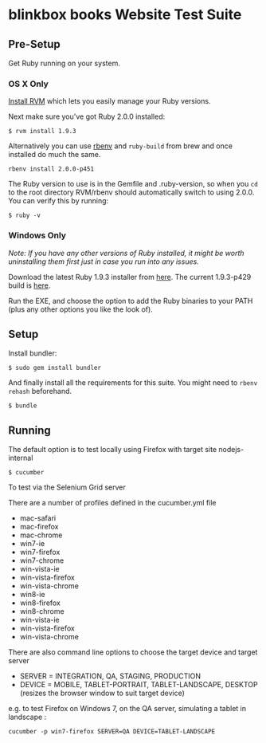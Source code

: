 # blinkbox books Website Test Suite

## Pre-Setup

Get Ruby running on your system.

### OS X Only

[Install RVM](http://octopress.org/docs/setup/rvm/) which lets you easily manage your Ruby versions.

Next make sure you've got Ruby 2.0.0 installed:

```
$ rvm install 1.9.3
```

Alternatively you can use [rbenv](https://github.com/sstephenson/rbenv) and `ruby-build` from brew and once installed do much the same.

```
rbenv install 2.0.0-p451
```

The Ruby version to use is in the Gemfile and .ruby-version, so when you `cd` to the root directory RVM/rbenv should automatically switch to using 2.0.0. You can verify this by running:

```
$ ruby -v
```

### Windows Only

_Note: If you have any other versions of Ruby installed, it might be worth uninstalling them first just in case you run into any issues._

Download the latest Ruby 1.9.3 installer from [here](http://rubyinstaller.org/downloads/). The current 1.9.3-p429 build is [here](http://rubyforge.org/frs/download.php/76952/rubyinstaller-1.9.3-p429.exe).

Run the EXE, and choose the option to add the Ruby binaries to your PATH (plus any other options you like the look of).

## Setup

Install bundler:

```
$ sudo gem install bundler
```

And finally install all the requirements for this suite. You might need to `rbenv rehash` beforehand.

```
$ bundle
```

## Running

The default option is to test locally using Firefox with target site nodejs-internal 

```
$ cucumber
```

To test via the Selenium Grid server

There are a number of profiles defined in the cucumber.yml file 

* mac-safari 
* mac-firefox
* mac-chrome 
* win7-ie
* win7-firefox
* win7-chrome
* win-vista-ie
* win-vista-firefox
* win-vista-chrome
* win8-ie
* win8-firefox
* win8-chrome
* win-vista-ie
* win-vista-firefox
* win-vista-chrome

There are also command line options to choose the target device and target server

* SERVER = INTEGRATION, QA, STAGING, PRODUCTION
* DEVICE = MOBILE, TABLET-PORTRAIT, TABLET-LANDSCAPE, DESKTOP (resizes the browser window to suit target device)

e.g. to test Firefox on Windows 7, on the QA server, simulating a tablet in landscape :

```
cucumber -p win7-firefox SERVER=QA DEVICE=TABLET-LANDSCAPE
```


